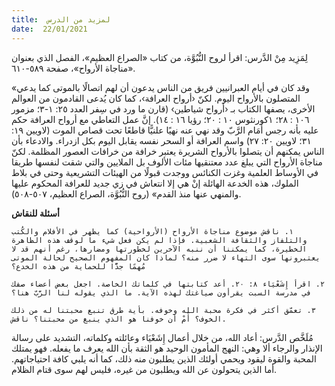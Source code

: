 ```yaml
---
title:  لمزيد من الدرس
date:  22/01/2021
---
```


لِمَزِيد مِنْ الدَّرس: اقرأ لروح النُّبُوَّة، من كتاب «الصراع العظيم»، الفصل الذي بعنوان «مناجاة الأرواح»، صفحة ٥٨٩-٦١٠.

«وقد كان في أيام العبرانيين فريق من الناس يدعون أن لهم اتصالًا بالموتى كما يدعي المتصلون بالأرواح اليوم. لكنّ ‹أرواح العرافة›، كما كان يُدعى القادمون من العوالم الأخرى، يصفها الكتاب بـ ‹أرواح شياطين› (قارن ما ورد في سِفر العدد ٢٥: ١-٣؛ مزمور ١٠٦ : ٢٨؛ ١كورنثوس ١٠ : ٢٠؛ رؤيا ١٦ : ١٤). إنَّ عمل التعاطي مع أرواح العرافة حكم عليه بأنه رجس أَمَام الرَّبّ وقد نهي عنه نهيًا علنيًّا قاطعًا تحت قصاص الموت (لاويين ١٩: ٣١؛ لاويين ٢٠: ٢٧) واسم العرافة أو السحر نفسه يقابل اليوم بكل ازدراء. والادعاء بأن الناس يمكنهم أن يتصلوا بالأرواح الشريرة يعتبر خرافة من خرافات العصور المظلمة. لكنّ مناجاة الأرواح التي يبلغ عدد معتنقيها مئات الألوف بل الملايين والتي شقت لنفسها طريقا في الأوساط العلمية وغزت الكنائس ووجدت قبولًا من الهيئات التشريعية وحتى في بلاط الملوك، هذه الخدعة الهائلة إنْ هي إلا انتعاش في زي جديد للعرافة المحكوم عليها والمنهي عنها منذ القدم» (روح النُّبُوَّة، الصراع العظيم، ٥٠٧-٥٠٨).

**أسئلة للنقاش**

`١. ناقش موضوع مناجاة الأرواح (الأرواحية) كما يظهر في الأفلام والكُتب والتلفاز والثقافة الشعبية. فإذا لم يكن فعل شيء ما لوقف هذه الظاهرة الخطيرة، كما يمكننا أن ننبه الآخرين لخطورتها ومضارها، رغم أنهم قد لا يعتبرونها سوى التهاء لا ضرر منه؟ لماذا كان المفهوم الصحيح لحالة الموتى مُهمًا جدًّا للحماية من هذه الخدع؟`

`٢. اقرأ إِشَعْيَاء ٨: ٢٠. أعد كتابتها في كلماتك الخاصة. اجعل بعض أعضاء صفك في مدرسة السبت يقرأون صياغتك لهذه الآية. ما الذي يقوله لنا الرَّبّ هنا؟`

`٣. تعمّق أكثر في فكرة محبة الله وخوفه. بأية طرق تنبع محبتنا له من ذلك الخوف؟ أَمْ أن خوفنا هو الذي ينبغ من محبتنا؟ ناقش.`

مُلَخَّص الدَّرس: أعاد الله، من خلال أعمال إِشَعْيَاء وعائلته وكلماته، التشديد على رسالة الإنذار والرجاء ألا وهي: النهج المأمون الوحيد هو الثقة بأن الله يعرف ما يفعله. فهو يمتلك المحبة والقوة ليقود ويحمي أولئك الذين يطلبون منه ذلك، كما أنه يلبي كافة احتياجاتهم. أما الذين يتحولون عن الله ويطلبون من غيره، فليس لهم سوى قتام الظلام.